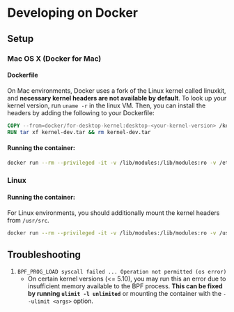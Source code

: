 # Developing on Docker

## Setup

### Mac OS X (Docker for Mac)

#### Dockerfile

On Mac environments, Docker uses a fork of the Linux kernel called linuxkit, and
**necessary kernel headers are not available by default**. To look up your
kernel version, run `uname -r` in the linux VM. Then, you can install the
headers by adding the following to your Dockerfile:

```dockerfile
COPY --from=docker/for-desktop-kernel:desktop-<your-kernel-version> /kernel-dev.tar /
RUN tar xf kernel-dev.tar && rm kernel-dev.tar
```


#### Running the container:


```bash
docker run --rm --privileged -it -v /lib/modules:/lib/modules:ro -v /etc/localtime:/etc/localtime:ro -v /var/run/docker.sock:/var/run/docker.sock --pid=host <your-img>
```

### Linux


#### Running the container:

For Linux environments, you should additionally mount the kernel headers from `/usr/src`.

```bash
docker run --rm --privileged -it -v /lib/modules:/lib/modules:ro -v /usr/src:/usr/src:ro -v /etc/localtime:/etc/localtime:ro -v /var/run/docker.sock:/var/run/docker.sock <your-img>
```

## Troubleshooting

1. `BPF_PROG_LOAD syscall failed ... Operation not permitted (os error)`
	- On certain kernel versions (<= 5.10), you may run this an error due to
	insufficient memory available to the BPF process. **This can be fixed by
	running `ulimit -l unlimited`** or mounting the container with the `--ulimit
	<args>` option.
